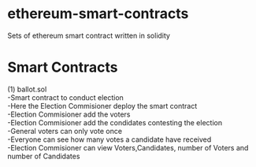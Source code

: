 # ethereum-smart-contracts
Sets of ethereum smart contract written in solidity

# Smart Contracts
 (1) ballot.sol  
-Smart contract to conduct election  
-Here the Election Commisioner deploy the smart contract  
-Election Commisioner add the voters  
-Election Commisioner add the condidates contesting the election  
-General voters can only vote once  
-Everyone can see how many votes a candidate have received  
-Election Commisioner can view Voters,Candidates, number of Voters and number of Candidates  

